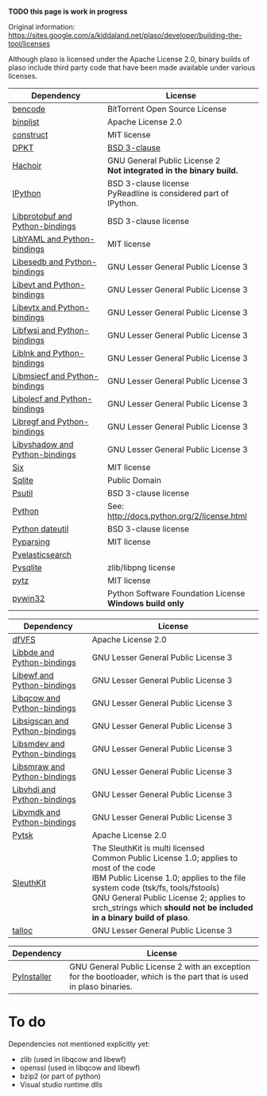 **TODO this page is work in progress**

Original information: https://sites.google.com/a/kiddaland.net/plaso/developer/building-the-tool/licenses

Although plaso is licensed under the Apache License 2.0, binary builds of plaso include third party code that have been made available under various licenses.

Dependency | License
--- | --- 
[bencode](https://pypi.python.org/pypi/bencode) | BitTorrent Open Source License
[binplist](https://code.google.com/p/binplist/) | Apache License 2.0
[construct](http://construct.readthedocs.org/en/latest/) | MIT license
[DPKT](https://code.google.com/p/dpkt/) | [BSD 3-clause](https://code.google.com/p/dpkt/source/browse/trunk/LICENSE)
[Hachoir](https://bitbucket.org/haypo/hachoir) | GNU General Public License 2 <br> **Not integrated in the binary build.**
[IPython](http://ipython.org/) | BSD 3-clause license <br> PyReadline is considered part of IPython.
[Libprotobuf and Python-bindings](https://github.com/google/protobuf) | BSD 3-clause license
[LibYAML and Python-bindings](http://pyyaml.org/wiki/LibYAML) | MIT license
[Libesedb and Python-bindings](https://github.com/libyal/libesedb/) | GNU Lesser General Public License 3
[Libevt and Python-bindings](https://github.com/libyal/libevt/) | GNU Lesser General Public License 3
[Libevtx and Python-bindings](https://github.com/libyal/libevtx/) | GNU Lesser General Public License 3
[Libfwsi and Python-bindings](https://github.com/libyal/libfwsi/) | GNU Lesser General Public License 3
[Liblnk and Python-bindings](https://github.com/libyal/liblnk/) | GNU Lesser General Public License 3
[Libmsiecf and Python-bindings](https://github.com/libyal/libmsiecf/) | GNU Lesser General Public License 3
[Libolecf and Python-bindings](https://github.com/libyal/libolecf/) | GNU Lesser General Public License 3
[Libregf and Python-bindings](https://github.com/libyal/libregf/) | GNU Lesser General Public License 3
[Libvshadow and Python-bindings](https://github.com/libyal/libvshadow/) | GNU Lesser General Public License 3
[Six](https://pypi.python.org/pypi/six/) | MIT license
[Sqlite](http://www.sqlite.org/index.html) | Public Domain
[Psutil](https://code.google.com/p/psutil/) | BSD 3-clause license
[Python](http://www.python.org/) | See: http://docs.python.org/2/license.html
[Python dateutil](http://labix.org/python-dateutil) | BSD 3-clause license
[Pyparsing](http://pyparsing.wikispaces.com/) | MIT license
[Pyelasticsearch](https://github.com/rhec/pyelasticsearch/) | 
[Pysqlite](https://pypi.python.org/pypi/pysqlite) | zlib/libpng license
[pytz](http://pytz.sourceforge.net/) | MIT license
[pywin32](http://pywin32.sourceforge.net/) | Python Software Foundation License <br> **Windows build only**

Dependency | License
--- | --- 
[dfVFS](https://github.com/log2timeline/dfvfs/) | Apache License 2.0
[Libbde and Python-bindings](https://github.com/libyal/libbde/) | GNU Lesser General Public License 3
[Libewf and Python-bindings](https://github.com/libyal/libewf/) | GNU Lesser General Public License 3
[Libqcow and Python-bindings](https://github.com/libyal/libqcow/) | GNU Lesser General Public License 3
[Libsigscan and Python-bindings](https://github.com/libyal/libsigscan/) | GNU Lesser General Public License 3
[Libsmdev and Python-bindings](https://github.com/libyal/libsmdev/) | GNU Lesser General Public License 3
[Libsmraw and Python-bindings](https://github.com/libyal/libsmraw/) | GNU Lesser General Public License 3
[Libvhdi and Python-bindings](https://github.com/libyal/libvhdi/) | GNU Lesser General Public License 3
[Libvmdk and Python-bindings](https://github.com/libyal/libvmdk/) | GNU Lesser General Public License 3
[Pytsk](https://code.google.com/p/pytsk/) | Apache License 2.0
[SleuthKit](http://www.sleuthkit.org/) | The SleuthKit is multi licensed <br> Common Public License 1.0; applies to most of the code <br> IBM Public License 1.0; applies to the file system code (tsk/fs, tools/fstools) <br> GNU General Public License 2; applies to srch_strings which **should not be included in a binary build of plaso**.
[talloc](http://talloc.samba.org/talloc/doc/html/index.html) | GNU Lesser General Public License 3

Dependency | License
--- | --- 
[PyInstaller](http://www.pyinstaller.org/) | GNU General Public License 2 with an exception for the bootloader, which is the part that is used in plaso binaries.

# To do
Dependencies not mentioned explicitly yet:

* zlib (used in libqcow and libewf)
* openssl (used in libqcow and libewf)
* bzip2 (or part of python)
* Visual studio runtime dlls
